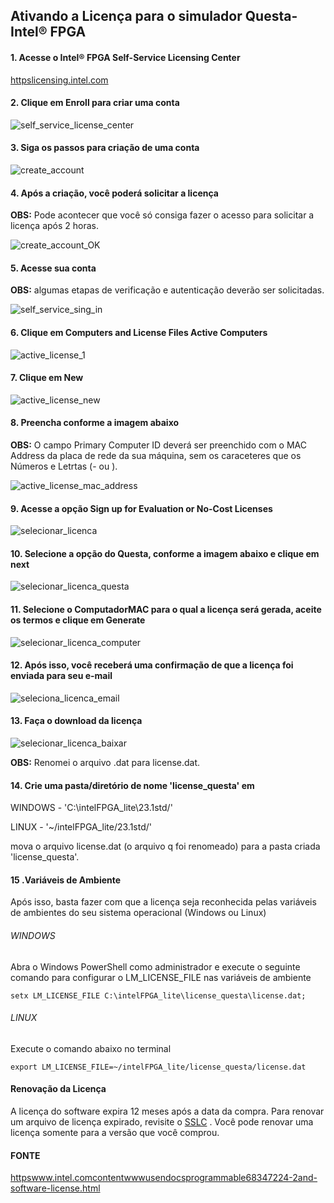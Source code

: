 Ativando a Licença para o simulador Questa-Intel® FPGA
----------------------------------------------------------

#### 1. Acesse o Intel® FPGA Self-Service Licensing Center

[httpslicensing.intel.com](httpslicensing.intel.com)

#### 2. Clique em Enroll para criar uma conta

![self_service_license_center](imgs_questaLicense/self_service_license_center.png)

#### 3. Siga os passos para criação de uma conta

![create_account](imgs_questaLicense/create_account.png)

#### 4. Após a criação, você poderá solicitar a licença

**OBS:** Pode acontecer que você só consiga fazer o acesso para solicitar a licença após 2 horas.

![create_account_OK](imgs_questaLicense/create_account_OK.png)

#### 5. Acesse sua conta

**OBS:** algumas etapas de verificação e autenticação deverão ser solicitadas.

![self_service_sing_in](imgs_questaLicense/self_service_sing_in.png)

#### 6. Clique em Computers and License Files  Active Computers

![active_license_1](imgs_questaLicense/active_license_1.png)

#### 7. Clique em New

![active_license_new](imgs_questaLicense/active_license_new.png)

#### 8. Preencha conforme a imagem abaixo

**OBS:** O campo Primary Computer ID deverá ser preenchido com o MAC Address da placa de rede da sua máquina, sem os caraceteres que os Números e Letrtas (- ou ).

![active_license_mac_address](imgs_questaLicense/active_license_mac_address.png)

#### 9. Acesse a opção Sign up for Evaluation or No-Cost Licenses

![selecionar_licenca](imgs_questaLicense/selecionar_licenca.png)

#### 10. Selecione a opção do Questa, conforme a imagem abaixo e clique em next

![selecionar_licenca_questa](imgs_questaLicense/selecionar_licenca_questa.png)

#### 11. Selecione o ComputadorMAC para o qual a licença será gerada, aceite os termos e clique em Generate

![selecionar_licenca_computer](imgs_questaLicense/selecionar_licenca_computer.png)

#### 12. Após isso, você receberá uma confirmação de que a licença foi enviada para seu e-mail

![seleciona_licenca_email](imgs_questaLicense/seleciona_licenca_email.png)

#### 13. Faça o download da licença

![selecionar_licenca_baixar](imgs_questaLicense/selecionar_licenca_baixar.png)

**OBS:** Renomei o arquivo .dat para license.dat.

#### 14. Crie uma pasta/diretório de nome 'license_questa' em

WINDOWS - 'C:\intelFPGA_lite\23.1std/'

LINUX - '~/intelFPGA_lite/23.1std/'

mova o arquivo license.dat (o arquivo q foi renomeado) para a pasta criada 'license_questa'.

#### 15 .Variáveis de Ambiente

Após isso, basta fazer com que a licença seja reconhecida pelas variáveis de ambientes do seu sistema operacional (Windows ou Linux)

###### WINDOWS

Abra o Windows PowerShell como administrador e execute o seguinte comando para configurar o LM_LICENSE_FILE nas variáveis de ambiente

```
setx LM_LICENSE_FILE C:\intelFPGA_lite\license_questa\license.dat;
```

###### LINUX

Execute o comando abaixo no terminal

    export LM_LICENSE_FILE=~/intelFPGA_lite/license_questa/license.dat
    

#### Renovação da Licença

A licença do software expira 12 meses após a data da compra. Para renovar um arquivo de licença expirado, revisite o [SSLC](httpsfpgasupport.intel.comLicensinglicenseindex.html) . Você pode renovar uma licença somente para a versão que você comprou.

#### FONTE

[httpswww.intel.comcontentwwwusendocsprogrammable68347224-2and-software-license.html](httpswww.intel.comcontentwwwusendocsprogrammable68347224-2and-software-license.html)
